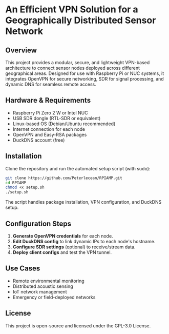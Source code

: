 # An Efficient VPN Solution for a Geographically Distributed Sensor Network

## Overview

This project provides a modular, secure, and lightweight VPN-based architecture to connect sensor nodes deployed across different geographical areas. Designed for use with Raspberry Pi or NUC systems, it integrates OpenVPN for secure networking, SDR for signal processing, and dynamic DNS for seamless remote access.

## Hardware & Requirements

- Raspberry Pi Zero 2 W or Intel NUC
- USB SDR dongle (RTL-SDR or equivalent)
- Linux-based OS (Debian/Ubuntu recommended)
- Internet connection for each node
- OpenVPN and Easy-RSA packages
- DuckDNS account (free)

## Installation

Clone the repository and run the automated setup script (with sudo):

```bash
git clone https://github.com/Peterlecean/RPIAMP.git
cd RPIAMP
chmod +x setup.sh
./setup.sh
```

The script handles package installation, VPN configuration, and DuckDNS setup.

## Configuration Steps

1. **Generate OpenVPN credentials** for each node.
2. **Edit DuckDNS config** to link dynamic IPs to each node's hostname.
3. **Configure SDR settings** (optional) to receive/stream data.
4. **Deploy client configs** and test the VPN tunnel.

## Use Cases

- Remote environmental monitoring
- Distributed acoustic sensing
- IoT network management
- Emergency or field-deployed networks

## License

This project is open-source and licensed under the GPL-3.0 License.
